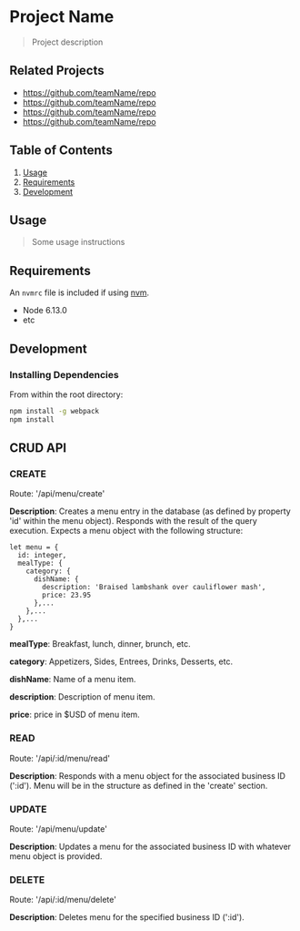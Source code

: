 # Project Name

> Project description

## Related Projects

  - https://github.com/teamName/repo
  - https://github.com/teamName/repo
  - https://github.com/teamName/repo
  - https://github.com/teamName/repo

## Table of Contents

1. [Usage](#Usage)
1. [Requirements](#requirements)
1. [Development](#development)

## Usage

> Some usage instructions

## Requirements

An `nvmrc` file is included if using [nvm](https://github.com/creationix/nvm).

- Node 6.13.0
- etc

## Development

### Installing Dependencies

From within the root directory:

```sh
npm install -g webpack
npm install
```
## CRUD API

### CREATE

Route: '/api/menu/create'

  **Description**: Creates a menu entry in the database (as defined by property 'id' within the menu object).
               Responds with the result of the query execution.
               Expects a menu object with the following structure:

    let menu = {
      id: integer, 
      mealType: {
        category: {
          dishName: {
            description: 'Braised lambshank over cauliflower mash',
            price: 23.95
          },...
        },...
      },...
    }

  **mealType**: Breakfast, lunch, dinner, brunch, etc.

  **category**: Appetizers, Sides, Entrees, Drinks, Desserts, etc.

  **dishName**: Name of a menu item.

  **description**: Description of menu item.

  **price**: price in $USD of menu item.

### READ

Route: '/api/:id/menu/read'

  **Description**: Responds with a menu object for the associated business ID (':id').
               Menu will be in the structure as defined in the 'create' section.

### UPDATE

Route: '/api/menu/update'

  **Description**: Updates a menu for the associated business ID with whatever menu object is provided.
                
### DELETE

Route: '/api/:id/menu/delete'

  **Description**: Deletes menu for the specified business ID (':id').